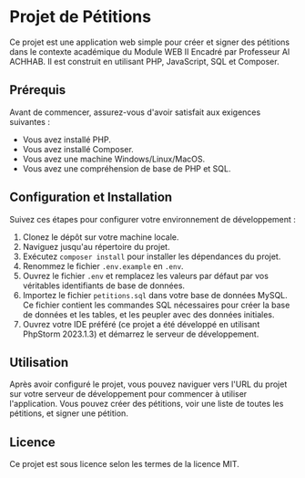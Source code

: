 # Projet de Pétitions

Ce projet est une application web simple pour créer et signer des pétitions dans le contexte académique du Module WEB II Encadré par Professeur Al ACHHAB. Il est construit en utilisant PHP, JavaScript, SQL et Composer.

## Prérequis

Avant de commencer, assurez-vous d'avoir satisfait aux exigences suivantes :

- Vous avez installé PHP.
- Vous avez installé Composer.
- Vous avez une machine Windows/Linux/MacOS.
- Vous avez une compréhension de base de PHP et SQL.

## Configuration et Installation

Suivez ces étapes pour configurer votre environnement de développement :

1. Clonez le dépôt sur votre machine locale.
2. Naviguez jusqu'au répertoire du projet.
3. Exécutez `composer install` pour installer les dépendances du projet.
4. Renommez le fichier `.env.example` en `.env`.
5. Ouvrez le fichier `.env` et remplacez les valeurs par défaut par vos véritables identifiants de base de données.
6. Importez le fichier `petitions.sql` dans votre base de données MySQL. Ce fichier contient les commandes SQL nécessaires pour créer la base de données et les tables, et les peupler avec des données initiales.
7. Ouvrez votre IDE préféré (ce projet a été développé en utilisant PhpStorm 2023.1.3) et démarrez le serveur de développement.

## Utilisation

Après avoir configuré le projet, vous pouvez naviguer vers l'URL du projet sur votre serveur de développement pour commencer à utiliser l'application. Vous pouvez créer des pétitions, voir une liste de toutes les pétitions, et signer une pétition.

## Licence

Ce projet est sous licence selon les termes de la licence MIT.